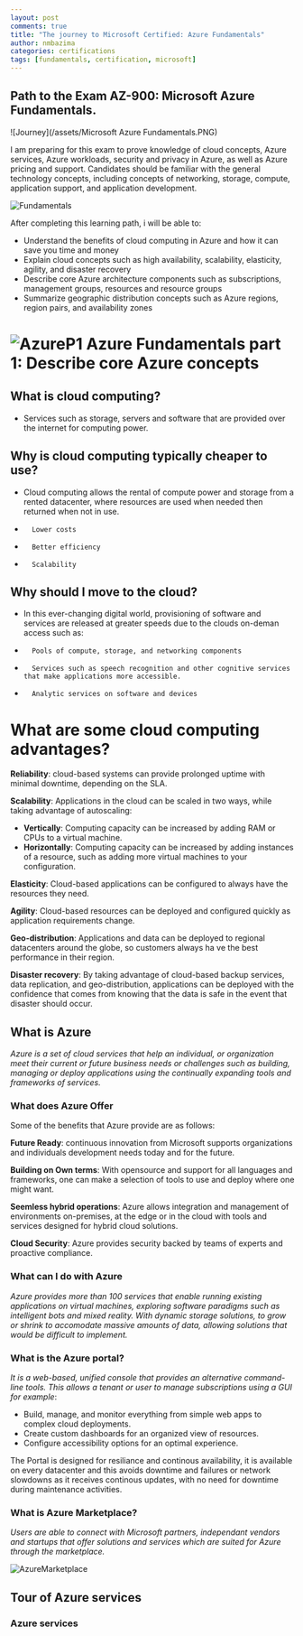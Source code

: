 ```yaml
---
layout: post
comments: true
title: "The journey to Microsoft Certified: Azure Fundamentals"
author: nmbazima
categories: certifications
tags: [fundamentals, certification, microsoft]
---
```


## Path to the Exam AZ-900: Microsoft Azure Fundamentals.

![Journey](/assets/Microsoft Azure Fundamentals.PNG)

I am preparing for this exam to prove knowledge of cloud concepts, Azure services, Azure workloads, security and privacy in Azure, as well as Azure pricing and support. Candidates should be familiar with the general technology concepts, including concepts of networking, storage, compute, application support, and application development.

![Fundamentals](/assets/microsoft-certified-fundamentals-badge.svg)

After completing this learning path, i will be able to:

* Understand the benefits of cloud computing in Azure and how it can save you time and money
* Explain cloud concepts such as high availability, scalability, elasticity, agility, and disaster recovery
* Describe core Azure architecture components such as subscriptions, management groups, resources and resource groups
* Summarize geographic distribution concepts such as Azure regions, region pairs, and availability zones

# ![AzureP1](/assets/az-900-describe-cloud-concepts.svg) Azure Fundamentals part 1: Describe core Azure concepts

## What is cloud computing?
* Services such as storage, servers and software that are provided over the internet for computing power.

## Why is cloud computing typically cheaper to use?
* Cloud computing allows the rental of compute power and storage from a rented datacenter, where resources are used when needed then returned when not in use.
*       Lower costs
*       Better efficiency
*       Scalability

## Why should I move to the cloud?
* In this ever-changing digital world, provisioning of software and services are released at greater speeds due to the clouds on-deman access such as:

*       Pools of compute, storage, and networking components
*       Services such as speech recognition and other cognitive services that make applications more accessible.
*       Analytic services on software and devices

# What are some cloud computing advantages?
**Reliability**: cloud-based systems can provide prolonged uptime with minimal downtime, depending on the SLA.

**Scalability**: Applications in the cloud can be scaled in two ways, while taking advantage of autoscaling:

*   **Vertically**: Computing capacity can be increased by adding RAM or CPUs to a virtual machine.
*   **Horizontally**: Computing capacity can be increased by adding instances of a resource, such as adding more virtual machines to your configuration.

**Elasticity**: Cloud-based applications can be configured to always have the resources they need.

**Agility**: Cloud-based resources can be deployed and configured quickly as application requirements change.

**Geo-distribution**: Applications and data can be deployed to regional datacenters around the globe, so customers always ha ve the best performance in their region.

**Disaster recovery**: By taking advantage of cloud-based backup services, data replication, and geo-distribution, applications can be deployed with the confidence that comes from knowing that the data is safe in the event that disaster should occur.

## What is Azure
*Azure is a set of cloud services that help an individual, or organization meet their current or future business needs or challenges such as building, managing or deploy applications using the continually expanding tools and frameworks of services.*

### What does Azure Offer
Some of the benefits that Azure provide are as follows:

**Future Ready**: continuous innovation from Microsoft supports organizations and individuals development needs today and for the future.

**Building on Own terms**: With opensource and support for all languages and frameworks, one can make a selection of tools to use and deploy where one might want.

**Seemless hybrid operations**: Azure allows integration and management of environments on-premises, at the edge or in the cloud with tools and services designed for hybrid cloud solutions.

**Cloud Security**: Azure provides security backed by teams of experts and proactive compliance.

### What can I do with Azure

*Azure provides more than 100 services that enable running existing applications on virtual machines, exploring software paradigms such as intelligent bots and mixed reality. With dynamic storage solutions, to grow or shrink to accomodate massive amounts of data, allowing solutions that would be difficult to implement.*

### What is the Azure portal?

*It is a web-based, unified console that provides an alternative command-line tools. This allows a tenant or user to manage subscriptions using a GUI for example*:

* Build, manage, and monitor everything from simple web apps to complex cloud deployments.
* Create custom dashboards for an organized view of resources.
* Configure accessibility options for an optimal experience.

The Portal is designed for resiliance and continous availability, it is available on every datacenter and this avoids downtime and failures or network slowdowns as it receives continous updates, with no need for downtime during maintenance activities.

### What is Azure Marketplace?
*Users are able to connect with Microsoft partners, independant vendors and startups that offer solutions and services which are suited for Azure through the marketplace.*

![AzureMarketplace](/assets/marketplace-6ca0b9bb.png)

## Tour of Azure services

### Azure services

